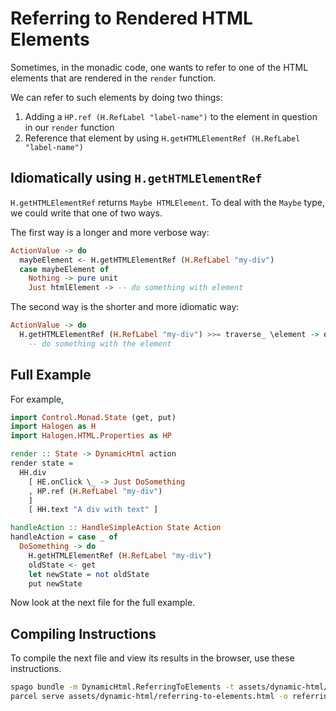 # Referring to Rendered HTML Elements

Sometimes, in the monadic code, one wants to refer to one of the HTML elements that are rendered in the `render` function.

We can refer to such elements by doing two things:
1. Adding a `HP.ref (H.RefLabel "label-name")` to the element in question in our `render` function
2. Reference that element by using `H.getHTMLElementRef (H.RefLabel "label-name")`

## Idiomatically using `H.getHTMLElementRef`

`H.getHTMLElementRef` returns `Maybe HTMLElement`. To deal with the `Maybe` type, we could write that one of two ways.

The first way is a longer and more verbose way:
```purescript
ActionValue -> do
  maybeElement <- H.getHTMLElementRef (H.RefLabel "my-div")
  case maybeElement of
    Nothing -> pure unit
    Just htmlElement -> -- do something with element
```

The second way is the shorter and more idiomatic way:
```purescript
ActionValue -> do
  H.getHTMLElementRef (H.RefLabel "my-div") >>= traverse_ \element -> do
    -- do something with the element
```

## Full Example

For example,

```purescript
import Control.Monad.State (get, put)
import Halogen as H
import Halogen.HTML.Properties as HP

render :: State -> DynamicHtml action
render state =
  HH.div
    [ HE.onClick \_ -> Just DoSomething
    , HP.ref (H.RefLabel "my-div")
    ]
    [ HH.text "A div with text" ]

handleAction :: HandleSimpleAction State Action
handleAction = case _ of
  DoSomething -> do
    H.getHTMLElementRef (H.RefLabel "my-div")
    oldState <- get
    let newState = not oldState
    put newState
```

Now look at the next file for the full example.

## Compiling Instructions

To compile the next file and view its results in the browser, use these instructions.

```bash
spago bundle -m DynamicHtml.ReferringToElements -t assets/dynamic-html/referring-to-elements.js
parcel serve assets/dynamic-html/referring-to-elements.html -o referring-to-elements--parcelified.html --open
```

